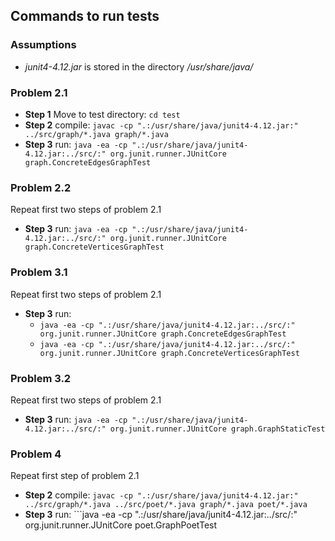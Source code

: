 ## Commands to run tests

### Assumptions

* _junit4-4.12.jar_ is stored in the directory _/usr/share/java/_

### Problem 2.1

* **Step 1** Move to test directory: ```cd test```
* **Step 2** compile: ```javac -cp ".:/usr/share/java/junit4-4.12.jar:" ../src/graph/*.java graph/*.java```
* **Step 3** run: ```java -ea -cp ".:/usr/share/java/junit4-4.12.jar:../src/:" org.junit.runner.JUnitCore graph.ConcreteEdgesGraphTest```

### Problem 2.2

Repeat first two steps of problem 2.1
* **Step 3** run: ```java -ea -cp ".:/usr/share/java/junit4-4.12.jar:../src/:" org.junit.runner.JUnitCore graph.ConcreteVerticesGraphTest```


### Problem 3.1
Repeat first two steps of problem 2.1
* **Step 3** run:
    * ```java -ea -cp ".:/usr/share/java/junit4-4.12.jar:../src/:" org.junit.runner.JUnitCore graph.ConcreteEdgesGraphTest```
    * ```java -ea -cp ".:/usr/share/java/junit4-4.12.jar:../src/:" org.junit.runner.JUnitCore graph.ConcreteVerticesGraphTest```

### Problem 3.2
Repeat first two steps of problem 2.1
* **Step 3** run: ```java -ea -cp ".:/usr/share/java/junit4-4.12.jar:../src/:" org.junit.runner.JUnitCore graph.GraphStaticTest```

### Problem 4

Repeat first step of problem 2.1
* **Step 2** compile: ```javac -cp ".:/usr/share/java/junit4-4.12.jar:" ../src/graph/*.java ../src/poet/*.java graph/*.java poet/*.java```
* **Step 3** run: ```java -ea -cp ".:/usr/share/java/junit4-4.12.jar:../src/:" org.junit.runner.JUnitCore poet.GraphPoetTest
